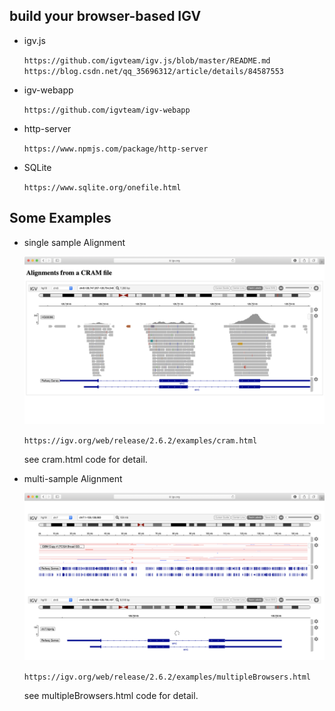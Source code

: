 ## build your browser-based IGV
* igv.js 
	
	`https://github.com/igvteam/igv.js/blob/master/README.md`
	`https://blog.csdn.net/qq_35696312/article/details/84587553`

* igv-webapp

	`https://github.com/igvteam/igv-webapp`

* http-server

	`https://www.npmjs.com/package/http-server`

* SQLite

	`https://www.sqlite.org/onefile.html`
	
## Some Examples

* single sample Alignment
	
	![single-sample-align](https://github.com/Xiaohuaniu0032/IGV-web/blob/master/img/igv-alignment.png)
	
	`https://igv.org/web/release/2.6.2/examples/cram.html`
	
	see cram.html code for detail.

* multi-sample Alignment

	![2-sample-align](https://github.com/Xiaohuaniu0032/IGV-web/blob/master/img/igv-2sample.alignment.png)
	
	`https://igv.org/web/release/2.6.2/examples/multipleBrowsers.html`
	
	see multipleBrowsers.html code for detail.
	
	

